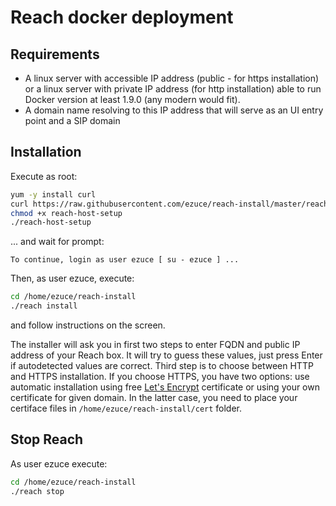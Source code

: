 # Reach docker deployment

## Requirements

* A linux server with accessible IP address (public - for https installation) or a linux server with private IP address (for http installation) able to run Docker version at least 1.9.0 (any modern would fit).
* A domain name resolving to this IP address that will serve as an UI entry point and a SIP domain

## Installation

Execute as root:

```sh
yum -y install curl
curl https://raw.githubusercontent.com/ezuce/reach-install/master/reach-host-setup.sh > reach-host-setup
chmod +x reach-host-setup
./reach-host-setup
```
... and wait for prompt:

```
To continue, login as user ezuce [ su - ezuce ] ...
```
Then, as user ezuce, execute:

```sh
cd /home/ezuce/reach-install
./reach install
```
and follow instructions on the screen.

The installer will ask you in first two steps to enter FQDN and public IP address of your Reach box. It will try to guess these values, just press Enter if autodetected values are correct. Third step is to choose between HTTP and HTTPS installation. If you choose HTTPS, you have two options: use automatic installation using free [Let's Encrypt](https://letsencrypt.org/) certificate or using your own certificate for given domain. In the latter case, you need to place your certiface files in `/home/ezuce/reach-install/cert` folder.

## Stop Reach

As user ezuce execute:

```sh
cd /home/ezuce/reach-install
./reach stop
```
